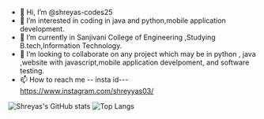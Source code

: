 - 👋 Hi, I’m @shreyas-codes25 
- 👀 I’m interested in coding in java and python,mobile application development.
- 🌱 I’m currently in Sanjivani College of Engineering ,Studying B.tech,Information Technology.
- 💞️ I’m looking to collaborate on any project which may be in python , java ,website with javascript,mobile application develpoment, and software testing.
- 📫 How to reach me -- insta id---https://www.instagram.com/shreyyas03/ 


 
 
   
![Shreyas's GitHub stats](https://github-readme-stats.vercel.app/api?username=shreyas-codes25&show_icons=true&theme=onedark)
![Top Langs](https://github-readme-stats.vercel.app/api/top-langs/?username=shreyas-codes25&layout=compact&theme=onedark)
